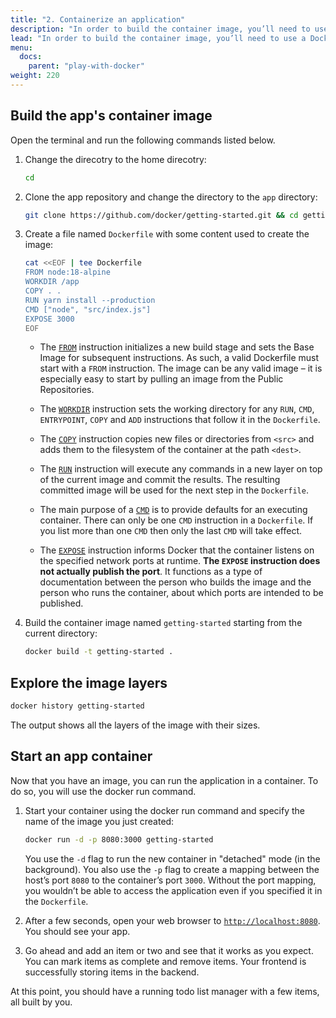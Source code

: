 ```yaml
---
title: "2. Containerize an application"
description: "In order to build the container image, you’ll need to use a Dockerfile. A Dockerfile is simply a text-based file with no file extension. A Dockerfile contains a script of instructions that Docker uses to create a container image."
lead: "In order to build the container image, you’ll need to use a Dockerfile. A Dockerfile is simply a text-based file with no file extension. A Dockerfile contains a script of instructions that Docker uses to create a container image."
menu:
  docs:
    parent: "play-with-docker"
weight: 220
---
```


## Build the app's container image

Open the terminal and run the following commands listed below.

1. Change the direcotry to the home direcotry:
    ```sh
    cd
    ```

2. Clone the app repository and change the directory to the `app` directory:

    ```sh
    git clone https://github.com/docker/getting-started.git && cd getting-started/app
    ```

3. Create a file named `Dockerfile` with some content used to create the image:

    ```sh
    cat <<EOF | tee Dockerfile
    FROM node:18-alpine
    WORKDIR /app
    COPY . .
    RUN yarn install --production
    CMD ["node", "src/index.js"]
    EXPOSE 3000
    EOF
    ```

    * The [`FROM`](https://docs.docker.com/engine/reference/builder/#from) instruction initializes a new build stage and sets the Base Image for subsequent instructions. As such, a valid Dockerfile must start with a `FROM` instruction. The image can be any valid image – it is especially easy to start by pulling an image from the Public Repositories.

    * The [`WORKDIR`](https://docs.docker.com/engine/reference/builder/#workdir) instruction sets the working directory for any `RUN`, `CMD`, `ENTRYPOINT`, `COPY` and `ADD` instructions that follow it in the `Dockerfile`.

    * The [`COPY`](https://docs.docker.com/engine/reference/builder/#copy) instruction copies new files or directories from `<src>` and adds them to the filesystem of the container at the path `<dest>`.

    * The [`RUN`](https://docs.docker.com/engine/reference/builder/#run) instruction will execute any commands in a new layer on top of the current image and commit the results. The resulting committed image will be used for the next step in the `Dockerfile`.

    * The main purpose of a [`CMD`](https://docs.docker.com/engine/reference/builder/#cmd) is to provide defaults for an executing container. There can only be one `CMD` instruction in a `Dockerfile`. If you list more than one `CMD` then only the last `CMD` will take effect.
    
    * The [`EXPOSE`](https://docs.docker.com/engine/reference/builder/#expose) instruction informs Docker that the container listens on the specified network ports at runtime. __The `EXPOSE` instruction does not actually publish the port__. It functions as a type of documentation between the person who builds the image and the person who runs the container, about which ports are intended to be published.

4. Build the container image named `getting-started` starting from the current directory:

    ```sh
    docker build -t getting-started .
    ```

## Explore the image layers

```sh
docker history getting-started
```

The output shows all the layers of the image with their sizes.

## Start an app container

Now that you have an image, you can run the application in a container. To do so, you will use the docker run command.

1. Start your container using the docker run command and specify the name of the image you just created:

    ```sh
    docker run -d -p 8080:3000 getting-started
    ```

    You use the `-d` flag to run the new container in "detached" mode (in the background). You also use the `-p` flag to create a mapping between the host’s port `8080` to the container’s port `3000`. Without the port mapping, you wouldn’t be able to access the application even if you specified it in the `Dockerfile`.

2. After a few seconds, open your web browser to [`http://localhost:8080`](http://localhost:8080). You should see your app.

3. Go ahead and add an item or two and see that it works as you expect. You can mark items as complete and remove items. Your frontend is successfully storing items in the backend.

At this point, you should have a running todo list manager with a few items, all built by you.